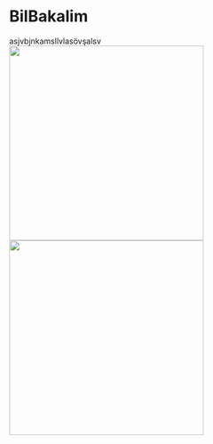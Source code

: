 # BilBakalim
asjvbjnkamsllvlasövşalsv
<img src="https://user-images.githubusercontent.com/77547205/152701318-ad6b5721-7de5-4f5b-b4f1-f941e01132ce.jpg" width="350">
<img src="https://user-images.githubusercontent.com/77547205/152701449-c4bc6be3-142b-4e38-8c04-136c4b9d7373.jpg" width="350">
